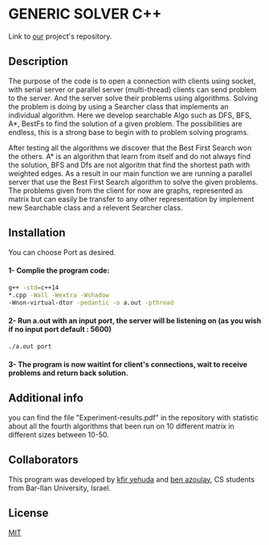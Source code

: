 # GENERIC SOLVER C++
Link to [our](https://github.com/benazoulaydev/GenericSolver) project's repository.
## Description
The purpose of the code is to open a connection with clients using socket, with serial server or parallel server (multi-thread) clients can send problem to the server. And the server solve their problems using algorithms.
Solving the problem is doing by using a Searcher class that implements an individual algorithm.
Here we develop searchable Algo such as DFS, BFS, A*, BestFs to find the solution of a given problem. The possibilities are endless, this is a strong base to begin with to problem solving programs.

After testing all the algorithms we discover that the Best First Search won the others. A* is an algorithm that learn from itself and do not always find the solution, BFS and Dfs are not algoritm that find the shortest path with weighted edges. As a result in our main function we are running a parallel server that use the Best First Search algorithm to solve the given problems. The problems given from the client for now are graphs, represented as matrix but can easily be transfer to any other representation by implement new Searchable class and a relevent Searcher class.



## Installation
You can choose Port as desired.
#### 1- Complie the program code:

```bash
g++ -std=c++14 
*.cpp -Wall -Wextra -Wshadow 
-Wnon-virtual-dtor -pedantic -o a.out -pthread
```

#### 2- Run a.out with an input port, the server will be listening on (as you wish if no input port default : 5600)

```bash
./a.out port
```

#### 3- The program is now waitint for client's connections, wait to receive problems and return back solution.

## Additional info
you can  find the file "Experiment-results.pdf" in the repository with statistic about all the fourth algorithms that been run on 10 different matrix in different sizes between 10-50.

## Collaborators
This program was developed by [kfir yehuda](https://github.com/kfiryehuda) and [ben azoulay](https://github.com/benazoulaydev/), CS students from Bar-Ilan University, Israel.

## License
[MIT](https://choosealicense.com/licenses/mit/)